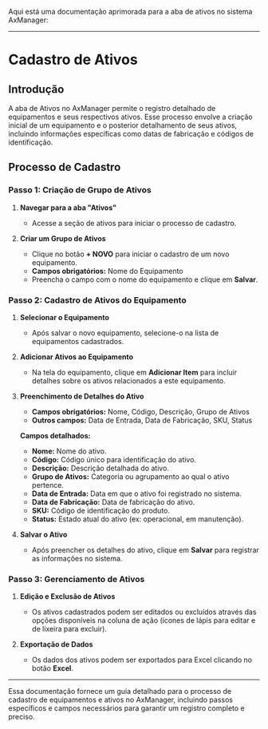 Aqui está uma documentação aprimorada para a aba de ativos no sistema AxManager:

---

# Cadastro de Ativos

## Introdução

A aba de Ativos no AxManager permite o registro detalhado de equipamentos e seus respectivos ativos. Esse processo envolve a criação inicial de um equipamento e o posterior detalhamento de seus ativos, incluindo informações específicas como datas de fabricação e códigos de identificação.

## Processo de Cadastro

### Passo 1: Criação de Grupo de Ativos

1. **Navegar para a aba "Ativos"**
    - Acesse a seção de ativos para iniciar o processo de cadastro.

2. **Criar um Grupo de Ativos**
    - Clique no botão **+ NOVO** para iniciar o cadastro de um novo equipamento.
    - **Campos obrigatórios:** Nome do Equipamento
    - Preencha o campo com o nome do equipamento e clique em **Salvar**.

### Passo 2: Cadastro de Ativos do Equipamento

1. **Selecionar o Equipamento**
    - Após salvar o novo equipamento, selecione-o na lista de equipamentos cadastrados.

2. **Adicionar Ativos ao Equipamento**
    - Na tela do equipamento, clique em **Adicionar Item** para incluir detalhes sobre os ativos relacionados a este equipamento.

3. **Preenchimento de Detalhes do Ativo**
    - **Campos obrigatórios:** Nome, Código, Descrição, Grupo de Ativos
    - **Outros campos:** Data de Entrada, Data de Fabricação, SKU, Status

   **Campos detalhados:**
    - **Nome:** Nome do ativo.
    - **Código:** Código único para identificação do ativo.
    - **Descrição:** Descrição detalhada do ativo.
    - **Grupo de Ativos:** Categoria ou agrupamento ao qual o ativo pertence.
    - **Data de Entrada:** Data em que o ativo foi registrado no sistema.
    - **Data de Fabricação:** Data de fabricação do ativo.
    - **SKU:** Código de identificação do produto.
    - **Status:** Estado atual do ativo (ex: operacional, em manutenção).

4. **Salvar o Ativo**
    - Após preencher os detalhes do ativo, clique em **Salvar** para registrar as informações no sistema.

### Passo 3: Gerenciamento de Ativos

1. **Edição e Exclusão de Ativos**
    - Os ativos cadastrados podem ser editados ou excluídos através das opções disponíveis na coluna de ação (ícones de lápis para editar e de lixeira para excluir).

2. **Exportação de Dados**
    - Os dados dos ativos podem ser exportados para Excel clicando no botão **Excel**.

---

Essa documentação fornece um guia detalhado para o processo de cadastro de equipamentos e ativos no AxManager, incluindo passos específicos e campos necessários para garantir um registro completo e preciso.